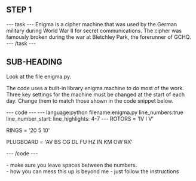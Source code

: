 <h2 class="c-project-heading--task">STEP 1</h2>
--- task ---
Enigma is a cipher machine that was used by the German military during World War II for secret communications. The cipher was famously broken during the war at Bletchley Park, the forerunner of GCHQ.
--- /task ---

<h2 class="c-project-heading--explain">SUB-HEADING</h2>
Look at the file enigma.py. 

The code uses a built-in library enigma.machine to do most of the work. 
Three key settings for the machine must be changed at the start of each day. 
Change them to match those shown in the code snippet below. 


<div class="c-project-code">
--- code ---
---
language:python
filename:enigma.py
line_numbers:true
line_number_start:
line_highlights: 4-7
---
ROTORS = 'IV I V'

RINGS = '20 5 10'

PLUGBOARD = 'AV BS CG DL FU HZ IN KM OW RX'

--- /code ---
</div>

<div class="c-project-callout c-project-callout--tip">
- make sure you leave spaces between the numbers.
</div>

<div class="c-project-callout c-project-callout--debug">
- how you can mess this up is beyond me
- just follow the instructions
</div>